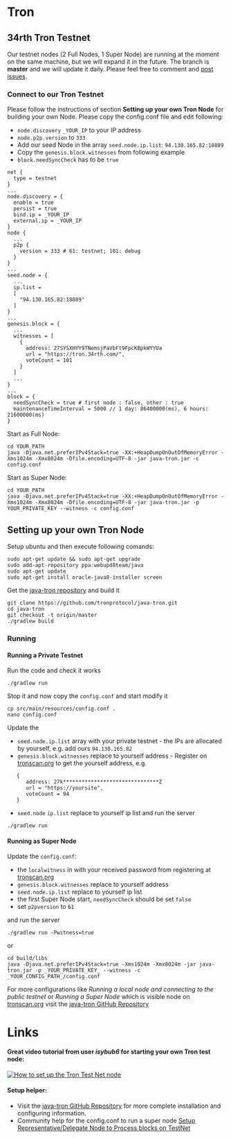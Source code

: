 # Tron

## 34rth Tron Testnet
Our testnet nodes (2 Full Nodes, 1 Super Node) are running at the moment on the same machine, but we will expand it in the future.
The branch is **master** and we will update it daily.
Please feel free to comment and [post issues](https://github.com/34rth/tron/issues).

### Connect to our Tron Testnet
Please follow the instructions of section **Setting up your own Tron Node** for building your own Node.
Please copy the config.conf file and edit following:

* `node.discovery` `_YOUR_IP` to your IP address
* `node.p2p.version` to `333`
* Add our seed Node in the array `seed.node.ip.list`: `94.130.165.82:18889`
* Copy the `genesis.block.witnesses` from following example
* `block.needSyncCheck` has to be `true`

```
net {
  type = testnet
}
...
node.discovery = {
  enable = true
  persist = true
  bind.ip = _YOUR_IP
  external.ip = _YOUR_IP
}
node {
  ...
  p2p {
    version = 333 # 61: testnet; 101: debug
  }
}
...
seed.node = {
  ...
  ip.list = 
  [
    "94.130.165.82:18889"
  ]
}
...
genesis.block = {
  ...
  witnesses = [
    {
      address: 27SYSXHYY9TNomsjPaVbFt9FpcKBpkWYYUa
      url = "https://tron.34rth.com/",
      voteCount = 101
    }
  ]
  ...
}
...
block = {
  needSyncCheck = true # first node : false, other : true
  maintenanceTimeInterval = 5000 // 1 day: 86400000(ms), 6 hours: 21600000(ms)
}
```

Start as Full Node:
```
cd YOUR_PATH
java -Djava.net.preferIPv4Stack=true -XX:+HeapDumpOnOutOfMemoryError -Xms1024m -Xmx8024m -Dfile.encoding=UTF-8 -jar java-tron.jar -c config.conf
```
Start as Super Node:
```
cd YOUR_PATH
java -Djava.net.preferIPv4Stack=true -XX:+HeapDumpOnOutOfMemoryError -Xms1024m -Xmx8024m -Dfile.encoding=UTF-8 -jar java-tron.jar -p YOUR_PRIVATE_KEY --witness -c config.conf
```

## Setting up your own Tron Node
Setup ubuntu and then execute following comands:

```
sudo apt-get update && sudo apt-get upgrade
sudo add-apt-repository ppa:webupd8team/java
sudo apt-get update
sudo apt-get install oracle-java8-installer screen
```

Get the [java-tron repository](https://github.com/tronprotocol/java-tron) and build it

```
git clone https://github.com/tronprotocol/java-tron.git 
cd java-tron
git checkout -t origin/master
./gradlew build
```
### Running
#### Running a Private Testnet
Run the code and check it works
```
./gradlew run
```
Stop it and now copy the `config.conf` and start modify it
```
cp src/main/resources/config.conf .
nano config.conf
```
Update the 
* `seed.node.ip.list` array with your private testnet - the IPs are allocated by yourself, e.g. add ours `94.130.165.82` 
* `genesis.block.witnesses` replace to yourself address - Register on [tronscan.org](https://tronscan.org/#/login) to get the yourself address, e.g.
```
   {
      address: 27k*******************************Z
      url = "https://yoursite",
      voteCount = 94
   }
```
* `seed.node` `ip.list` replace to yourself ip list
and run the server
```
./gradlew run
```
#### Running as Super Node
Update the `config.conf`:

* the `localwitness` in  with your received password from registering at [tronscan.org](https://tronscan.org/#/login) 
* `genesis.block.witnesses` replace to yourself address
* `seed.node.ip.list` replace to yourself ip list
* the first Super Node start, `needSyncCheck` should be set `false`
* set `p2pversion` to `61`

and run the server
```
./gradlew run -Pwitness=true
```
or
```
cd build/libs
java -Djava.net.preferIPv4Stack=true -Xms1024m -Xmx8024m -jar java-tron.jar -p _YOUR_PRIVATE_KEY_ --witness -c _YOUR_CONFIG_PATH_/config.conf
```

For more configurations like _Running a local node and connecting to the public testnet_ or _Running a Super Node_ which is visible node on [tronscan.org](https://tronscan.org/#/network) visit the [java-tron GitHub Repository](https://github.com/tronprotocol/java-tron)

# Links
#### Great video tutorial from user _isybub6_ for starting your own Tron test node:
[![How to set up the Tron Test Net node](https://img.youtube.com/vi/AN9YwX7PqgY/3.jpg)](https://www.youtube.com/watch?v=AN9YwX7PqgY&feature=youtu.be&t=118)
#### Setup helper:
- Visit the [java-tron GitHub Repository](https://github.com/tronprotocol/java-tron) for more complete installation and configuring information.
- Community help for the config.conf to run a super node [Setup Representative/Delegate Node to Process blocks on TestNet](https://github.com/tronprotocol/java-tron/issues/513)

